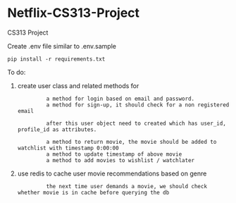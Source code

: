 # Netflix-CS313-Project
CS313 Project  

Create .env file similar to .env.sample

```
pip install -r requirements.txt
```

To do:
1. create user class and related methods for 

                a method for login based on email and password.
                a method for sign-up, it should check for a non registered email

                after this user object need to created which has user_id, profile_id as attributes.

                a method to return movie, the movie should be added to watchlist with timestamp 0:00:00
                a method to update timestamp of above movie
                a method to add movies to wishlist / watchlater

2. use redis to cache user movie recommendations based on genre

                the next time user demands a movie, we should check whether movie is in cache before querying the db
